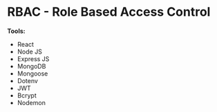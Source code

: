 # RBAC - Role Based Access Control
**Tools:**
- React
- Node JS
- Express JS
- MongoDB
- Mongoose
- Dotenv
- JWT
- Bcrypt
- Nodemon
